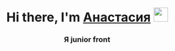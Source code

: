 <h1 align="center">Hi there, I'm <a href="https://daniilshat.ru/" target="_blank">Анастасия</a> 
<img src="https://github.com/blackcater/blackcater/raw/main/images/Hi.gif" height="32"/></h1>
<h3 align="center">Я junior front</h3>

